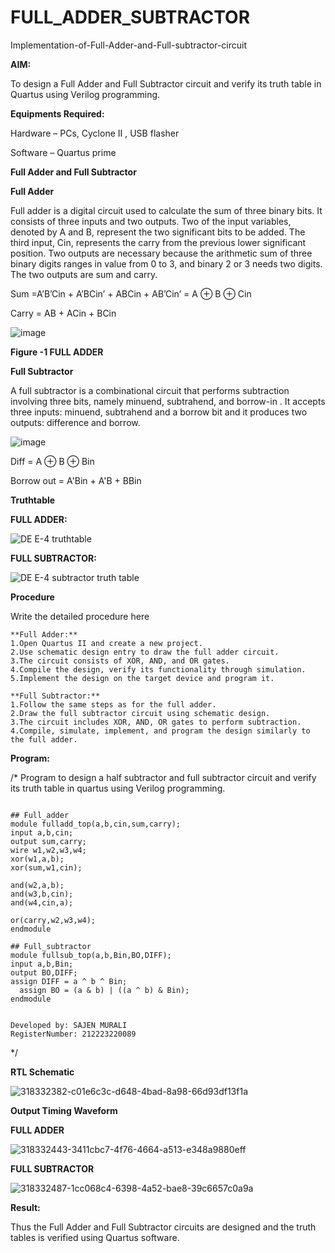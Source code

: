 # FULL_ADDER_SUBTRACTOR

Implementation-of-Full-Adder-and-Full-subtractor-circuit

**AIM:**

To design a Full Adder and Full Subtractor circuit and verify its truth table in Quartus using Verilog programming.

**Equipments Required:**

Hardware – PCs, Cyclone II , USB flasher

Software – Quartus prime

**Full Adder and Full Subtractor**

**Full Adder**

Full adder is a digital circuit used to calculate the sum of three binary bits. It consists of three inputs and two outputs. Two of the input variables, denoted by A and B, represent the two significant bits to be added. The third input, Cin, represents the carry from the previous lower significant position. Two outputs are necessary because the arithmetic sum of three binary digits ranges in value from 0 to 3, and binary 2 or 3 needs two digits. The two outputs are sum and carry.

Sum =A’B’Cin + A’BCin’ + ABCin + AB’Cin’ = A ⊕ B ⊕ Cin 

Carry = AB + ACin + BCin

![image](https://github.com/naavaneetha/FULL_ADDER_SUBTRACTOR/assets/154305477/0f30ba51-5ffb-4198-845f-18e054f675e7)

**Figure -1 FULL ADDER**

**Full Subtractor**

A full subtractor is a combinational circuit that performs subtraction involving three bits, namely minuend, subtrahend, and borrow-in . It accepts three inputs: minuend, subtrahend and a borrow bit and it produces two outputs: difference and borrow.

![image](https://github.com/naavaneetha/FULL_ADDER_SUBTRACTOR/assets/154305477/02b24f51-ab51-4304-9ad6-7b81ffc1ead5)

Diff = A ⊕ B ⊕ Bin 

Borrow out = A'Bin + A'B + BBin

**Truthtable**

**FULL ADDER:**

![DE E-4 truthtable](https://github.com/04Varsha/FULL_ADDER_SUBTRACTOR/assets/149035374/7116d2bf-8e90-4e96-bfd5-d62af11a317a)

**FULL SUBTRACTOR:**

![DE E-4 subtractor truth table](https://github.com/04Varsha/FULL_ADDER_SUBTRACTOR/assets/149035374/33d8ba16-9169-40b0-8696-3bb8e5c3a0b7)


**Procedure**

Write the detailed procedure here

~~~
**Full Adder:**
1.Open Quartus II and create a new project.
2.Use schematic design entry to draw the full adder circuit. 
3.The circuit consists of XOR, AND, and OR gates. 
4.Compile the design, verify its functionality through simulation. 
5.Implement the design on the target device and program it.

**Full Subtractor:** 
1.Follow the same steps as for the full adder. 
2.Draw the full subtractor circuit using schematic design. 
3.The circuit includes XOR, AND, OR gates to perform subtraction. 
4.Compile, simulate, implement, and program the design similarly to the full adder.
~~~

**Program:**

/* Program to design a half subtractor and full subtractor circuit and verify its truth table in quartus using Verilog programming.

~~~

## Full_adder
module fulladd_top(a,b,cin,sum,carry);
input a,b,cin;
output sum,carry;
wire w1,w2,w3,w4;       
xor(w1,a,b);
xor(sum,w1,cin);        

and(w2,a,b);
and(w3,b,cin);
and(w4,cin,a);

or(carry,w2,w3,w4);
endmodule 

## Full_subtractor
module fullsub_top(a,b,Bin,BO,DIFF);
input a,b,Bin;
output BO,DIFF;
assign DIFF = a ^ b ^ Bin;
  assign BO = (a & b) | ((a ^ b) & Bin);
endmodule


Developed by: SAJEN MURALI
RegisterNumber: 212223220089
~~~

*/

**RTL Schematic**

![318332382-c01e6c3c-d648-4bad-8a98-66d93df13f1a](https://github.com/04Varsha/FULL_ADDER_SUBTRACTOR/assets/149035374/2e45d893-4f83-4a98-8bc2-d0d30b70e7e2)

**Output Timing Waveform**

**FULL ADDER**

![318332443-3411cbc7-4f76-4664-a513-e348a9880eff](https://github.com/04Varsha/FULL_ADDER_SUBTRACTOR/assets/149035374/5d286c1d-e62e-454a-a389-00ba2c2a91fc)

**FULL SUBTRACTOR**

![318332487-1cc068c4-6398-4a52-bae8-39c6657c0a9a](https://github.com/04Varsha/FULL_ADDER_SUBTRACTOR/assets/149035374/03d5d030-815e-4847-a976-2fd282cf0333)


**Result:**

Thus the Full Adder and Full Subtractor circuits are designed and the truth tables is verified using Quartus software.



